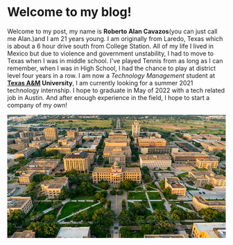 # Welcome to my blog!
  Welcome to my post, my name is **Roberto Alan Cavazos**(you can just call me Alan.)and I am 21 years young. I am originally from Laredo, Texas which is about a 6 hour drive south from College Station. All of my life I lived in Mexico but due to violence and government unstability, I had to move to Texas when I was in middle school. I've played Tennis from as long as I can remember, when I was in High School, I had the chance to play at district level four years in a row. I am now a *Technology Management* student at **[Texas A&M](https://www.tamu.edu/) University**, I am currently looking for a summer 2021 technology internship. I hope to graduate in May of 2022 with a tech related job in Austin. And after enough experience in the field, I hope to start a company of my own!
 
![Texas A&M Campus](https://raw.githubusercontent.com/ashlynnhelm/team5_project2.2/2.5-stable/_posts/tamu.jpg)
